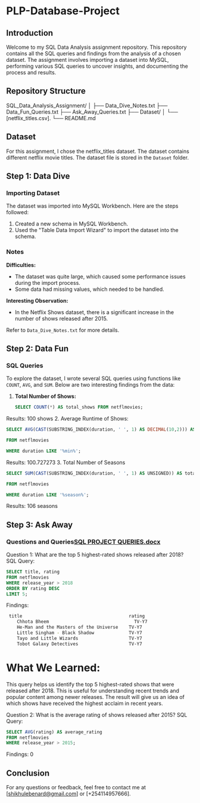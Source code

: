 # PLP-Database-Project

## Introduction

Welcome to my SQL Data Analysis assignment repository. This repository contains all the SQL queries and findings from the analysis of a chosen dataset. 
The assignment involves importing a dataset into MySQL, performing various SQL queries to uncover insights, and documenting the process and results.

## Repository Structure
SQL_Data_Analysis_Assignment/
│
├── Data_Dive_Notes.txt
├── Data_Fun_Queries.txt
├── Ask_Away_Queries.txt
├── Dataset/
│ └── [netflix_titles.csv].
└── README.md


## Dataset

For this assignment, I chose the netflix_titles dataset. The dataset contains different netflix movie titles. The dataset file is stored in the `Dataset` folder.

## Step 1: Data Dive

### Importing Dataset

The dataset was imported into MySQL Workbench. Here are the steps followed:

1. Created a new schema in MySQL Workbench.
2. Used the "Table Data Import Wizard" to import the dataset into the schema.

### Notes

**Difficulties:**
- The dataset was quite large, which caused some performance issues during the import process.
- Some data had missing values, which needed to be handled.

**Interesting Observation:**
- In the Netflix Shows dataset, there is a significant increase in the number of shows released after 2015.

Refer to `Data_Dive_Notes.txt` for more details.

## Step 2: Data Fun

### SQL Queries

To explore the dataset, I wrote several SQL queries using functions like `COUNT`, `AVG`, and `SUM`. Below are two interesting findings from the data:

1. **Total Number of Shows:**
   ```sql
   SELECT COUNT(*) AS total_shows FROM netflmovies;
  Results: 100 shows
2. Average Runtime of Shows:
   ```sql
   SELECT AVG(CAST(SUBSTRING_INDEX(duration, ' ', 1) AS DECIMAL(10,2))) AS average_duration

   FROM netflmovies

   WHERE duration LIKE '%min%';
```
Results: 100.727273
3.  Total Number of Seasons
   ```sql
   SELECT SUM(CAST(SUBSTRING_INDEX(duration, ' ', 1) AS UNSIGNED)) AS total_seasons

   FROM netflmovies

   WHERE duration LIKE '%season%';
```
  Results: 106 seasons
  
## Step 3: Ask Away

### Questions and Queries[SQL PROJECT QUERIES.docx](https://github.com/user-attachments/files/15944556/SQL.PROJECT.QUERIES.docx)


Question 1: What are the top 5 highest-rated shows released after 2018?
SQL Query:
```sql
SELECT title, rating
FROM netflmovies
WHERE release_year > 2018
ORDER BY rating DESC
LIMIT 5;
```
Findings: 
```bash
 title              	                      rating
	Chhota Bheem	                            TV-Y7
	He-Man and the Masters of the Universe	  TV-Y7
	Little Singham - Black Shadow          	  TV-Y7
	Tayo and Little Wizards	                  TV-Y7
	Tobot Galaxy Detectives	                  TV-Y7
```
# What We Learned:
This query helps us identify the top 5 highest-rated shows that were released after 2018. 
This is useful for understanding recent trends and popular content among newer releases. 
The result will give us an idea of which shows have received the highest acclaim in recent years.

Question 2: What is the average rating of shows released after 2015?
SQL Query:
```sql
SELECT AVG(rating) AS average_rating
FROM netflmovies
WHERE release_year > 2015;
```
Findings: 0

## Conclusion
For any questions or feedback, feel free to contact me at [shikhulebenard@gmail.com] or [+254114957666].


   

